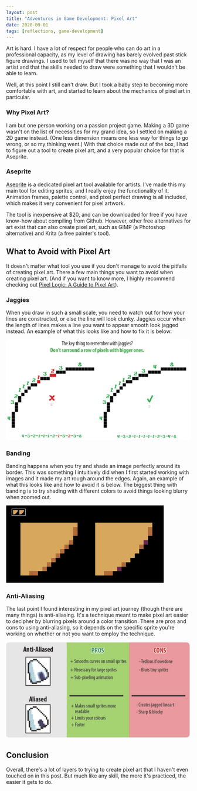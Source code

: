 ```yaml
---
layout: post
title: "Adventures in Game Development: Pixel Art"
date: 2020-09-01
tags: [reflections, game-development] 
---
```


Art is hard. I have a lot of respect for people who can do art in a professional capacity, as my level of drawing has barely evolved past stick figure drawings. I used to tell myself that there was no way that I was an artist and that the skills needed to draw were something that I wouldn't be able to learn.

Well, at this point I still can't draw. But I took a baby step to becoming more comfortable with art, and started to learn about the mechanics of pixel art in particular.

### Why Pixel Art?

I am but one person working on a passion project game. Making a 3D game wasn't on the list of necessities for my grand idea, so I settled on making a 2D game instead. (One less dimension means one less way for things to go wrong, or so my thinking went.) With that choice made out of the box, I had to figure out a tool to create pixel art, and a very popular choice for that is Aseprite.

### Aseprite

[Aseprite](https://www.aseprite.org/) is a dedicated pixel art tool available for artists. I've made this my main tool for editing sprites, and I really enjoy the functionality of it. Animation frames, palette control, and pixel perfect drawing is all included, which makes it very convenient for pixel artwork.

The tool is inexpensive at $20, and can be downloaded for free if you have know-how about compiling from Github. However, other free alternatives for art exist that can also create pixel art, such as GIMP (a Photoshop alternative) and Krita (a free painter's tool). 

## What to Avoid with Pixel Art

It doesn't matter what tool you use if you don't manage to avoid the pitfalls of creating pixel art. There a few main things you want to avoid when creating pixel art. (And if you want to know more, I highly recommend checking out [Pixel Logic: A Guide to Pixel Art](https://www.goodreads.com/book/show/43733848-pixel-logic---a-guide-to-pixel-art)).

### Jaggies

When you draw in such a small scale, you need to watch out for how your lines are constructed, or else the line will look clunky. Jaggies occur when the length of lines makes a line you want to appear smooth look jagged instead. An example of what this looks like and how to fix it is below:

![jaggies](/assets/jaggies.jpg)

### Banding

Banding happens when you try and shade an image perfectly around its border. This was something I intuitively did when I first started working with images and it made my art rough around the edges. Again, an example of what this looks like and how to avoid it is below. The biggest thing with banding is to try shading with different colors to avoid things looking blurry when zoomed out.

![banding](/assets/banding.png)

### Anti-Aliasing

The last point I found interesting in my pixel art journey (though there are many things) is anti-aliasing. It's a technique meant to make pixel art easier to decipher by blurring pixels around a color transition. There are pros and cons to using anti-aliasing, so it depends on the specific sprite you're working on whether or not you want to employ the technique.

![antialiasing](/assets/antialiasing.jpg)

## Conclusion

Overall, there's a lot of layers to trying to create pixel art that I haven't even touched on in this post. But much like any skill, the more it's practiced, the easier it gets to do.
